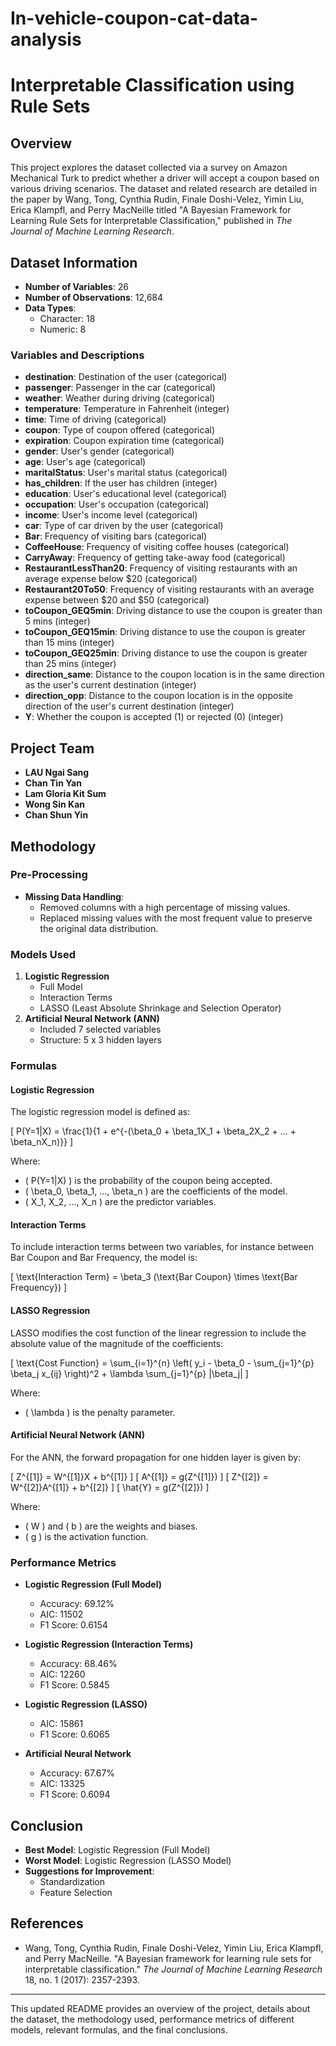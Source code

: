 # In-vehicle-coupon-cat-data-analysis

# Interpretable Classification using Rule Sets

## Overview

This project explores the dataset collected via a survey on Amazon Mechanical Turk to predict whether a driver will accept a coupon based on various driving scenarios. The dataset and related research are detailed in the paper by Wang, Tong, Cynthia Rudin, Finale Doshi-Velez, Yimin Liu, Erica Klampfl, and Perry MacNeille titled "A Bayesian Framework for Learning Rule Sets for Interpretable Classification," published in *The Journal of Machine Learning Research*.

## Dataset Information

- **Number of Variables**: 26
- **Number of Observations**: 12,684
- **Data Types**:
  - Character: 18
  - Numeric: 8

### Variables and Descriptions

- **destination**: Destination of the user (categorical)
- **passenger**: Passenger in the car (categorical)
- **weather**: Weather during driving (categorical)
- **temperature**: Temperature in Fahrenheit (integer)
- **time**: Time of driving (categorical)
- **coupon**: Type of coupon offered (categorical)
- **expiration**: Coupon expiration time (categorical)
- **gender**: User's gender (categorical)
- **age**: User's age (categorical)
- **maritalStatus**: User's marital status (categorical)
- **has_children**: If the user has children (integer)
- **education**: User's educational level (categorical)
- **occupation**: User's occupation (categorical)
- **income**: User's income level (categorical)
- **car**: Type of car driven by the user (categorical)
- **Bar**: Frequency of visiting bars (categorical)
- **CoffeeHouse**: Frequency of visiting coffee houses (categorical)
- **CarryAway**: Frequency of getting take-away food (categorical)
- **RestaurantLessThan20**: Frequency of visiting restaurants with an average expense below $20 (categorical)
- **Restaurant20To50**: Frequency of visiting restaurants with an average expense between $20 and $50 (categorical)
- **toCoupon_GEQ5min**: Driving distance to use the coupon is greater than 5 mins (integer)
- **toCoupon_GEQ15min**: Driving distance to use the coupon is greater than 15 mins (integer)
- **toCoupon_GEQ25min**: Driving distance to use the coupon is greater than 25 mins (integer)
- **direction_same**: Distance to the coupon location is in the same direction as the user's current destination (integer)
- **direction_opp**: Distance to the coupon location is in the opposite direction of the user's current destination (integer)
- **Y**: Whether the coupon is accepted (1) or rejected (0) (integer)

## Project Team

- **LAU Ngai Sang**
- **Chan Tin Yan**
- **Lam Gloria Kit Sum**
- **Wong Sin Kan**
- **Chan Shun Yin**

## Methodology

### Pre-Processing

- **Missing Data Handling**:
  - Removed columns with a high percentage of missing values.
  - Replaced missing values with the most frequent value to preserve the original data distribution.
  
### Models Used

1. **Logistic Regression**
   - Full Model
   - Interaction Terms
   - LASSO (Least Absolute Shrinkage and Selection Operator)
2. **Artificial Neural Network (ANN)**
   - Included 7 selected variables
   - Structure: 5 x 3 hidden layers

### Formulas

#### Logistic Regression
The logistic regression model is defined as:

\[ P(Y=1|X) = \frac{1}{1 + e^{-(\beta_0 + \beta_1X_1 + \beta_2X_2 + ... + \beta_nX_n)}} \]

Where:
- \( P(Y=1|X) \) is the probability of the coupon being accepted.
- \( \beta_0, \beta_1, ..., \beta_n \) are the coefficients of the model.
- \( X_1, X_2, ..., X_n \) are the predictor variables.

#### Interaction Terms
To include interaction terms between two variables, for instance between Bar Coupon and Bar Frequency, the model is:

\[ \text{Interaction Term} = \beta_3 (\text{Bar Coupon} \times \text{Bar Frequency}) \]

#### LASSO Regression
LASSO modifies the cost function of the linear regression to include the absolute value of the magnitude of the coefficients:

\[ \text{Cost Function} = \sum_{i=1}^{n} \left( y_i - \beta_0 - \sum_{j=1}^{p} \beta_j x_{ij} \right)^2 + \lambda \sum_{j=1}^{p} |\beta_j| \]

Where:
- \( \lambda \) is the penalty parameter.

#### Artificial Neural Network (ANN)
For the ANN, the forward propagation for one hidden layer is given by:

\[ Z^{[1]} = W^{[1]}X + b^{[1]} \]
\[ A^{[1]} = g(Z^{[1]}) \]
\[ Z^{[2]} = W^{[2]}A^{[1]} + b^{[2]} \]
\[ \hat{Y} = g(Z^{[2]}) \]

Where:
- \( W \) and \( b \) are the weights and biases.
- \( g \) is the activation function.

### Performance Metrics

- **Logistic Regression (Full Model)**
  - Accuracy: 69.12%
  - AIC: 11502
  - F1 Score: 0.6154

- **Logistic Regression (Interaction Terms)**
  - Accuracy: 68.46%
  - AIC: 12260
  - F1 Score: 0.5845

- **Logistic Regression (LASSO)**
  - AIC: 15861
  - F1 Score: 0.6065

- **Artificial Neural Network**
  - Accuracy: 67.67%
  - AIC: 13325
  - F1 Score: 0.6094

## Conclusion

- **Best Model**: Logistic Regression (Full Model)
- **Worst Model**: Logistic Regression (LASSO Model)
- **Suggestions for Improvement**: 
  - Standardization
  - Feature Selection

## References

- Wang, Tong, Cynthia Rudin, Finale Doshi-Velez, Yimin Liu, Erica Klampfl, and Perry MacNeille. "A Bayesian framework for learning rule sets for interpretable classification." *The Journal of Machine Learning Research* 18, no. 1 (2017): 2357-2393.

---

This updated README provides an overview of the project, details about the dataset, the methodology used, performance metrics of different models, relevant formulas, and the final conclusions.
